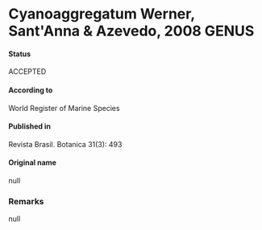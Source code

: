 Cyanoaggregatum Werner, Sant'Anna & Azevedo, 2008 GENUS
=======

#### Status
ACCEPTED

#### According to
World Register of Marine Species

#### Published in
Revista Brasil. Botanica 31(3): 493

#### Original name
null

### Remarks
null